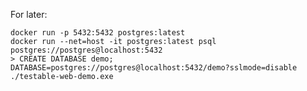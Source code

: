 For later:

    docker run -p 5432:5432 postgres:latest
    docker run --net=host -it postgres:latest psql postgres://postgres@localhost:5432
    > CREATE DATABASE demo;
    DATABASE=postgres://postgres@localhost:5432/demo?sslmode=disable ./testable-web-demo.exe